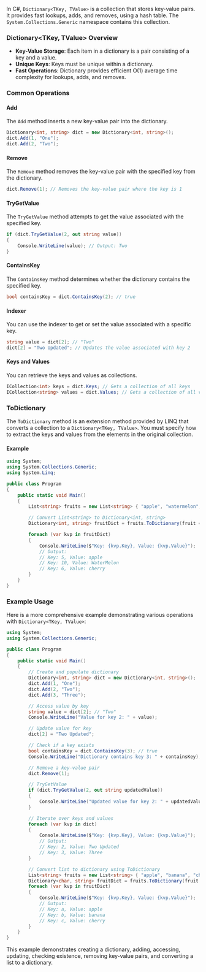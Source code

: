 In C#, `Dictionary<TKey, TValue>` is a collection that stores key-value pairs. It provides fast lookups, adds, and removes, using a hash table. The `System.Collections.Generic` namespace contains this collection.

### Dictionary<TKey, TValue> Overview

- **Key-Value Storage**: Each item in a dictionary is a pair consisting of a key and a value.
- **Unique Keys**: Keys must be unique within a dictionary.
- **Fast Operations**: Dictionary provides efficient O(1) average time complexity for lookups, adds, and removes.

### Common Operations

#### Add
The `Add` method inserts a new key-value pair into the dictionary.

```csharp
Dictionary<int, string> dict = new Dictionary<int, string>();
dict.Add(1, "One");
dict.Add(2, "Two");
```

#### Remove
The `Remove` method removes the key-value pair with the specified key from the dictionary.

```csharp
dict.Remove(1); // Removes the key-value pair where the key is 1
```

#### TryGetValue
The `TryGetValue` method attempts to get the value associated with the specified key.

```csharp
if (dict.TryGetValue(2, out string value))
{
    Console.WriteLine(value); // Output: Two
}
```

#### ContainsKey
The `ContainsKey` method determines whether the dictionary contains the specified key.

```csharp
bool containsKey = dict.ContainsKey(2); // true
```

#### Indexer
You can use the indexer to get or set the value associated with a specific key.

```csharp
string value = dict[2]; // "Two"
dict[2] = "Two Updated"; // Updates the value associated with key 2
```

#### Keys and Values
You can retrieve the keys and values as collections.

```csharp
ICollection<int> keys = dict.Keys; // Gets a collection of all keys
ICollection<string> values = dict.Values; // Gets a collection of all values
```

### ToDictionary
The `ToDictionary` method is an extension method provided by LINQ that converts a collection to a `Dictionary<TKey, TValue>`. You must specify how to extract the keys and values from the elements in the original collection.

#### Example

```csharp
using System;
using System.Collections.Generic;
using System.Linq;

public class Program
{
    public static void Main()
    {
        List<string> fruits = new List<string> { "apple", "watermelon", "cherry" };

        // Convert List<string> to Dictionary<int, string>
        Dictionary<int, string> fruitDict = fruits.ToDictionary(fruit => fruit.Length, fruit => fruit);

        foreach (var kvp in fruitDict)
        {
            Console.WriteLine($"Key: {kvp.Key}, Value: {kvp.Value}");
            // Output:
            // Key: 5, Value: apple
            // Key: 10, Value: WaterMelon
            // Key: 6, Value: cherry
        }
    }
}
```

### Example Usage

Here is a more comprehensive example demonstrating various operations with `Dictionary<TKey, TValue>`:

```csharp
using System;
using System.Collections.Generic;

public class Program
{
    public static void Main()
    {
        // Create and populate dictionary
        Dictionary<int, string> dict = new Dictionary<int, string>();
        dict.Add(1, "One");
        dict.Add(2, "Two");
        dict.Add(3, "Three");

        // Access value by key
        string value = dict[2]; // "Two"
        Console.WriteLine("Value for key 2: " + value);

        // Update value for key
        dict[2] = "Two Updated";

        // Check if a key exists
        bool containsKey = dict.ContainsKey(3); // true
        Console.WriteLine("Dictionary contains key 3: " + containsKey);

        // Remove a key-value pair
        dict.Remove(1);

        // TryGetValue
        if (dict.TryGetValue(2, out string updatedValue))
        {
            Console.WriteLine("Updated value for key 2: " + updatedValue); // "Two Updated"
        }

        // Iterate over keys and values
        foreach (var kvp in dict)
        {
            Console.WriteLine($"Key: {kvp.Key}, Value: {kvp.Value}");
            // Output:
            // Key: 2, Value: Two Updated
            // Key: 3, Value: Three
        }

        // Convert list to dictionary using ToDictionary
        List<string> fruits = new List<string> { "apple", "banana", "cherry" };
        Dictionary<char, string> fruitDict = fruits.ToDictionary(fruit => fruit[0], fruit => fruit);
        foreach (var kvp in fruitDict)
        {
            Console.WriteLine($"Key: {kvp.Key}, Value: {kvp.Value}");
            // Output:
            // Key: a, Value: apple
            // Key: b, Value: banana
            // Key: c, Value: cherry
        }
    }
}
```

This example demonstrates creating a dictionary, adding, accessing, updating, checking existence, removing key-value pairs, and converting a list to a dictionary.
